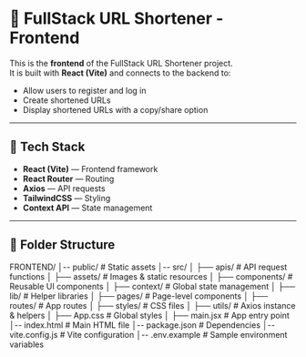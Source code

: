 # 🎨 FullStack URL Shortener - Frontend

This is the **frontend** of the FullStack URL Shortener project.  
It is built with **React (Vite)** and connects to the backend to:
- Allow users to register and log in
- Create shortened URLs
- Display shortened URLs with a copy/share option

---

## 🚀 Tech Stack
- **React (Vite)** — Frontend framework
- **React Router** — Routing
- **Axios** — API requests
- **TailwindCSS** — Styling
- **Context API** — State management

---

## 📂 Folder Structure
FRONTEND/
│-- public/ # Static assets
│-- src/
│ ├── apis/ # API request functions
│ ├── assets/ # Images & static resources
│ ├── components/ # Reusable UI components
│ ├── context/ # Global state management
│ ├── lib/ # Helper libraries
│ ├── pages/ # Page-level components
│ ├── routes/ # App routes
│ ├── styles/ # CSS files
│ ├── utils/ # Axios instance & helpers
│ ├── App.css # Global styles
│ ├── main.jsx # App entry point
│-- index.html # Main HTML file
│-- package.json # Dependencies
│-- vite.config.js # Vite configuration
│-- .env.example # Sample environment variables